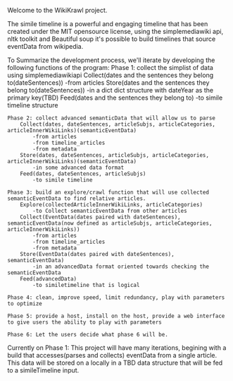 Welcome to the WikiKrawl project. 
  
  The simile timeline is a powerful and engaging timeline that has been created under the MIT opensource license, 
  using the simplemediawiki api, nltk toolkit and Beautiful soup it's possible to build timelines that source
  eventData from wikipedia. 
  
  
  To Summarize the development process, we'll iterate by developing the following functions of the program:
    Phase 1: collect the simplist of data using simplemediawikiapi
        Collect(dates and the sentences they belong to(dateSentences))
            -from articles
        Store(dates and the sentences they belong to(dateSentences))
            -in a dict dict structure with dateYear as the primary key(TBD)
        Feed(dates and the sentences they belong to)
            -to simile timeline structure
            
    Phase 2: collect advanced semanticData that will allow us to parse 
        Collect(dates, dateSentences, articleSubjs, articleCategories, articleInnerWikiLinks)(semanticEventData)
            -from articles 
            -from timeline_articles
            -from metadata
        Store(dates, dateSentences, articleSubjs, articleCategories, articleInnerWikiLinks)(semanticEventData)
            -in some advanced data format
        Feed(dates, dateSentences, articleSubjs)
            -to simile timeline
            
    Phase 3: build an explore/crawl function that will use collected semanticEventData to find relative articles. 
        Explore(collectedArticleInnerWikiLinks, articleCategories) 
            -to Collect semanticEventData from other articles
        Collect(EventData(dates paired with dateSentences), semanticEventData(now defined as articleSubjs, articleCategories, articleInnerWikiLinks))
            -from articles
            -from timeline_articles
            -from metadata
        Store(EventData(dates paired with dateSentences), semanticEventData)
            -in an advancedData format oriented towards checking the semanticEventData
        Feed(advancedData)
            -to similetimeline that is logical
            
    Phase 4: clean, improve speed, limit redundancy, play with parameters to optimize
  
    Phase 5: provide a host, install on the host, provide a web interface to give users the ability to play with parameters
    
    Phase 6: Let the users decide what phase 6 will be. 
          
          
Currently on Phase 1:
  This project will have many iterations, begining with a build that accesses(parses and collects) eventData from a
  single article. This data will be stored on a locally in a TBD data structure that will be fed to a simileTimeline input. 
  
  
  